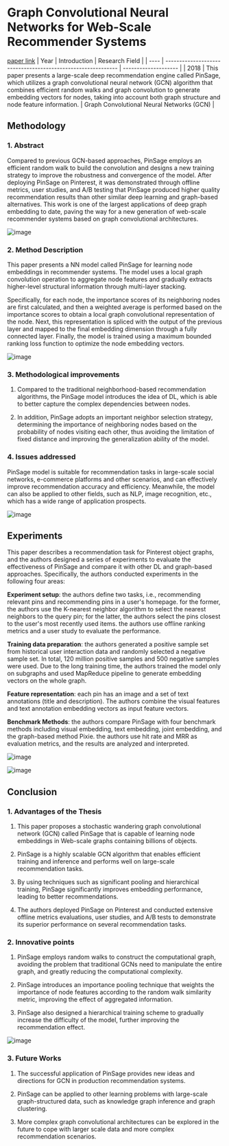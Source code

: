 # Graph Convolutional Neural Networks for Web-Scale Recommender Systems
[paper link](https://arxiv.org/pdf/1806.01973) 
| Year | Introduction                                                         | Research Field                 |
| ---- | ------------------------------------------------------------ | -------------------- |
| 2018 | This paper presents a large-scale deep recommendation engine called PinSage, which utilizes a graph convolutional neural network (GCN) algorithm that combines efficient random walks and graph convolution to generate embedding vectors for nodes, taking into account both graph structure and node feature information.           |  Graph Convolutional Neural Networks (GCN)        |

## Methodology

### 1. Abstract
   Compared to previous GCN-based approaches, PinSage employs an efficient random walk to build the convolution and designs a new training strategy to improve the robustness and convergence of the model. After deploying PinSage on Pinterest, it was demonstrated through offline metrics, user studies, and A/B testing that PinSage produced higher quality recommendation results than other similar deep learning and graph-based alternatives. This work is one of the largest applications of deep graph embedding to date, paving the way for a new generation of web-scale recommender systems based on graph convolutional architectures.

   ![image](https://github.com/user-attachments/assets/64ca34bc-64e8-47d1-9334-77572d856f87)

### 2. Method Description 
  This paper presents a NN model called PinSage for learning node embeddings in recommender systems. The model uses a local graph convolution operation to aggregate node features and gradually extracts higher-level structural information through multi-layer stacking. 
  
  Specifically, for each node, the importance scores of its neighboring nodes are first calculated, and then a weighted average is performed based on the importance scores to obtain a local graph convolutional representation of the node. Next, this representation is spliced with the output of the previous layer and mapped to the final embedding dimension through a fully connected layer. Finally, the model is trained using a maximum bounded ranking loss function to optimize the node embedding vectors.

  ![image](https://github.com/user-attachments/assets/cca2d774-d6ca-4e1e-a1ad-e3e8fa400428)

### 3. Methodological improvements
  1. Compared to the traditional neighborhood-based recommendation algorithms, the PinSage model introduces the idea of DL, which is able to better capture the complex dependencies between nodes.
  
  2. In addition, PinSage adopts an important neighbor selection strategy, determining the importance of neighboring nodes based on the probability of nodes visiting each other, thus avoiding the limitation of fixed distance and improving the generalization ability of the model.
     
### 4. Issues addressed 
  PinSage model is suitable for recommendation tasks in large-scale social networks, e-commerce platforms and other scenarios, and can effectively improve recommendation accuracy and efficiency. Meanwhile, the model can also be applied to other fields, such as NLP, image recognition, etc., which has a wide range of application prospects.
  
  ![image](https://github.com/user-attachments/assets/b233bc41-e209-4f49-bfb3-3d06f49c830b)

## Experiments
  This paper describes a recommendation task for Pinterest object graphs, and the authors designed a series of experiments to evaluate the effectiveness of PinSage and compare it with other DL and graph-based approaches. Specifically, the authors conducted experiments in the following four areas:

**Experiment setup**: the authors define two tasks, i.e., recommending relevant pins and recommending pins in a user's homepage. for the former, the authors use the K-nearest neighbor algorithm to select the nearest neighbors to the query pin; for the latter, the authors select the pins closest to the user's most recently used items. the authors use offline ranking metrics and a user study to evaluate the performance.

**Training data preparation**: the authors generated a positive sample set from historical user interaction data and randomly selected a negative sample set. In total, 120 million positive samples and 500 negative samples were used. Due to the long training time, the authors trained the model only on subgraphs and used MapReduce pipeline to generate embedding vectors on the whole graph.

**Feature representation**: each pin has an image and a set of text annotations (title and description). The authors combine the visual features and text annotation embedding vectors as input feature vectors.

**Benchmark Methods**: the authors compare PinSage with four benchmark methods including visual embedding, text embedding, joint embedding, and the graph-based method Pixie. the authors use hit rate and MRR as evaluation metrics, and the results are analyzed and interpreted.

![image](https://github.com/user-attachments/assets/6c18bf46-b089-46de-a407-0f28960dbc2b)

![image](https://github.com/user-attachments/assets/6c895d3b-680b-463e-a4de-cddae68b3162)

## Conclusion

### 1. Advantages of the Thesis
  1. This paper proposes a stochastic wandering graph convolutional network (GCN) called PinSage that is capable of learning node embeddings in Web-scale graphs containing billions of objects.
  
  2. PinSage is a highly scalable GCN algorithm that enables efficient training and inference and performs well on large-scale recommendation tasks.
  
   3. By using techniques such as significant pooling and hierarchical training, PinSage significantly improves embedding performance, leading to better recommendations.
   
   4. The authors deployed PinSage on Pinterest and conducted extensive offline metrics evaluations, user studies, and A/B tests to demonstrate its superior performance on several recommendation tasks.
      
### 2. Innovative points
   1. PinSage employs random walks to construct the computational graph, avoiding the problem that traditional GCNs need to manipulate the entire graph, and greatly reducing the computational complexity.
   
   2. PinSage introduces an importance pooling technique that weights the importance of node features according to the random walk similarity metric, improving the effect of aggregated information.
   
   3. PinSage also designed a hierarchical training scheme to gradually increase the difficulty of the model, further improving the recommendation effect.

   ![image](https://github.com/user-attachments/assets/6dcd8f90-9177-4f3f-bbdf-e1465d050fb2)
   
### 3. Future Works
  1. The successful application of PinSage provides new ideas and directions for GCN in production recommendation systems.
  
  2. PinSage can be applied to other learning problems with large-scale graph-structured data, such as knowledge graph inference and graph clustering.
  
  3. More complex graph convolutional architectures can be explored in the future to cope with larger scale data and more complex recommendation scenarios.
     
